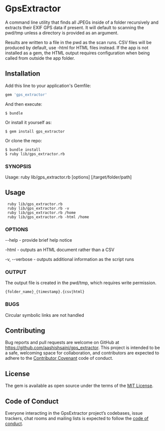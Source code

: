 # GpsExtractor
A command line utility that finds all JPEGs inside of a folder
recursively and extracts their EXIF GPS data if present. It will default to
scanning the pwd/tmp unless a directory is provided as an argument.

Results are written to a file in the pwd as the scan runs. CSV files will be
produced by default, use -html for HTML files instead. If the app is not
installed as a gem, the HTML output requires configuration when being called
from outside the app folder.

## Installation

Add this line to your application's Gemfile:

```ruby
gem 'gps_extractor'
```

And then execute:

    $ bundle

Or install it yourself as:

    $ gem install gps_extractor

Or clone the repo:

    $ bundle install
    $ ruby lib/gps_extractor.rb

### SYNOPSIS

Usage: ruby lib/gps_extractor.rb [options] [/target/folder/path]


## Usage
```
 ruby lib/gps_extractor.rb
 ruby lib/gps_extractor.rb -v
 ruby lib/gps_extractor.rb /home
 ruby lib/gps_extractor.rb -html /home
```

### OPTIONS

--help        - provide brief help notice

-html         - outputs an HTML document rather than a CSV

-v, --verbose - outputs additional information as the script runs

### OUTPUT

The output file is created in the pwd/tmp, which requires write permission.

`{folder_name}_{timestamp}.{csv|html}`

### BUGS

Circular symbolic links are not handled

## Contributing

Bug reports and pull requests are welcome on GitHub at https://github.com/aashishsaini/gps_extractor. This project is intended to be a safe, welcoming space for collaboration, and contributors are expected to adhere to the [Contributor Covenant](http://contributor-covenant.org) code of conduct.

## License

The gem is available as open source under the terms of the [MIT License](https://opensource.org/licenses/MIT).

## Code of Conduct

Everyone interacting in the GpsExtractor project’s codebases, issue trackers, chat rooms and mailing lists is expected to follow the [code of conduct](https://github.com/[USERNAME]/gps_extractor/blob/master/CODE_OF_CONDUCT.md).
